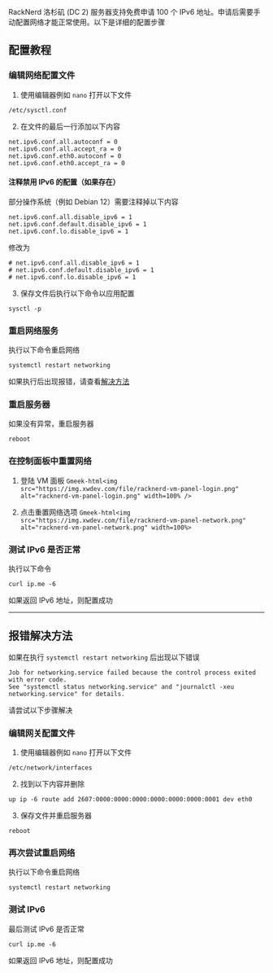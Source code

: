 RackNerd 洛杉矶 (DC 2) 服务器支持免费申请 100 个 IPv6 地址。申请后需要手动配置网络才能正常使用。以下是详细的配置步骤

## 配置教程

### 编辑网络配置文件
1. 使用编辑器例如 `nano` 打开以下文件
```
/etc/sysctl.conf
```

2. 在文件的最后一行添加以下内容
```
net.ipv6.conf.all.autoconf = 0
net.ipv6.conf.all.accept_ra = 0
net.ipv6.conf.eth0.autoconf = 0
net.ipv6.conf.eth0.accept_ra = 0
```

#### 注释禁用 IPv6 的配置（如果存在）
部分操作系统（例如 Debian 12）需要注释掉以下内容
```
net.ipv6.conf.all.disable_ipv6 = 1
net.ipv6.conf.default.disable_ipv6 = 1
net.ipv6.conf.lo.disable_ipv6 = 1
```

修改为
```
# net.ipv6.conf.all.disable_ipv6 = 1
# net.ipv6.conf.default.disable_ipv6 = 1
# net.ipv6.conf.lo.disable_ipv6 = 1
```

3. 保存文件后执行以下命令以应用配置
```
sysctl -p
```

### 重启网络服务
执行以下命令重启网络
```
systemctl restart networking
```
如果执行后出现报错，请查看[解决方法](#%E6%8A%A5%E9%94%99%E8%A7%A3%E5%86%B3%E6%96%B9%E6%B3%95)

### 重启服务器
如果没有异常，重启服务器
```
reboot
```

### 在控制面板中重置网络
1. 登陆 VM 面板
`Gmeek-html<img src="https://img.xwdev.com/file/racknerd-vm-panel-login.png" alt="racknerd-vm-panel-login.png" width=100% />`

2. 点击重置网络选项
`Gmeek-html<img src="https://img.xwdev.com/file/racknerd-vm-panel-network.png" alt="racknerd-vm-panel-network.png" width=100%>`

### 测试 IPv6 是否正常
执行以下命令
```
curl ip.me -6
```
如果返回 IPv6 地址，则配置成功

---

## 报错解决方法
如果在执行 `systemctl restart networking` 后出现以下错误
```
Job for networking.service failed because the control process exited with error code.
See "systemctl status networking.service" and "journalctl -xeu networking.service" for details.
```
请尝试以下步骤解决

### 编辑网关配置文件
1. 使用编辑器例如 `nano` 打开以下文件
```
/etc/network/interfaces
```

2. 找到以下内容并删除
```
up ip -6 route add 2607:0000:0000:0000:0000:0000:0000:0001 dev eth0
```

3. 保存文件并重启服务器
```
reboot
```

### 再次尝试重启网络
执行以下命令重启网络
```
systemctl restart networking
```

### 测试 IPv6
最后测试 IPv6 是否正常
```
curl ip.me -6
```
如果返回 IPv6 地址，则配置成功